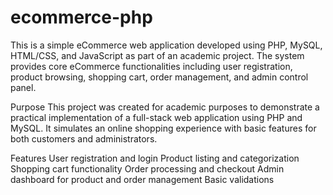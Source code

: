 # ecommerce-php

This is a simple eCommerce web application developed using PHP, MySQL, HTML/CSS, and JavaScript as part of an academic project. The system provides core eCommerce functionalities including user registration, product browsing, shopping cart, order management, and admin control panel.

Purpose
This project was created for academic purposes to demonstrate a practical implementation of a full-stack web application using PHP and MySQL. It simulates an online shopping experience with basic features for both customers and administrators.

Features
  User registration and login
  Product listing and categorization
  Shopping cart functionality
  Order processing and checkout
  Admin dashboard for product and order management
  Basic validations 
  
